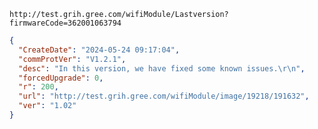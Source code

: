 `http://test.grih.gree.com/wifiModule/Lastversion?firmwareCode=362001063794`

```json
{
  "CreateDate": "2024-05-24 09:17:04",
  "commProtVer": "V1.2.1",
  "desc": "In this version, we have fixed some known issues.\r\n",
  "forcedUpgrade": 0,
  "r": 200,
  "url": "http://test.grih.gree.com/wifiModule/image/19218/191632",
  "ver": "1.02"
}
```